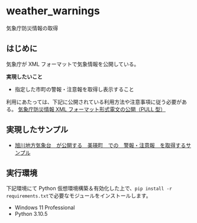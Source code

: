 # weather_warnings

気象庁防災情報の取得

## はじめに

気象庁が XML フォーマットで気象情報を公開している。

**実現したいこと**

- 指定した市町の警報・注意報を取得し表示すること

利用にあたっては、下記に公開されている利用方法や注意事項に従う必要がある。
[気象庁防災情報 XML フォーマット形式電文の公開（PULL 型）](https://xml.kishou.go.jp/xmlpull.html)

## 実現したサンプル

- [旭川地方気象台　が公開する　美瑛町　での　警報・注意報　を取得するサンプル](https://github.com/aktnk/weather_warnings/tree/main/samples/sample_BieiTown)

## 実行環境

下記環境にて Python 仮想環境構築＆有効化した上で、`pip install -r requirements.txt`で必要なモジュールをインストールします。

- Windows 11 Professional
- Python 3.10.5
